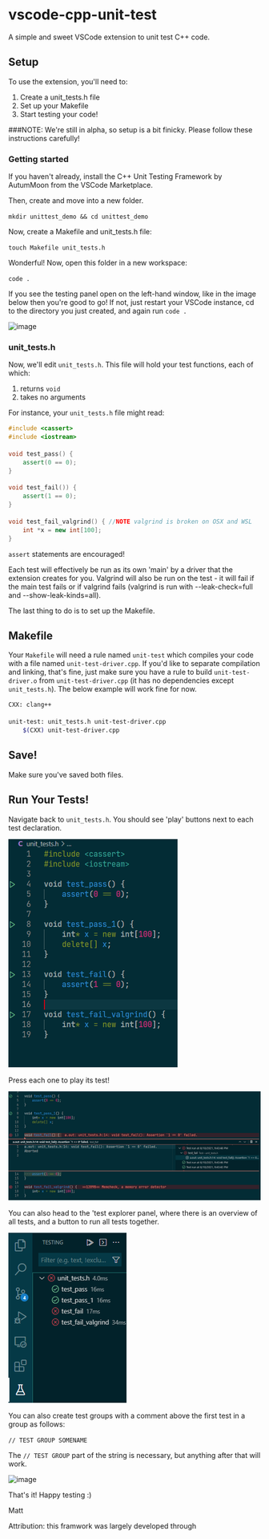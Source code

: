 # vscode-cpp-unit-test
A simple and sweet VSCode extension to unit test C++ code.

## Setup
To use the extension, you'll need to:
1) Create a unit_tests.h file
2) Set up your Makefile
3) Start testing your code! 

###NOTE: We're still in alpha, so setup is a bit finicky. Please follow these instructions carefully!

### Getting started
If you haven't already, install the C++ Unit Testing Framework by AutumMoon from the VSCode Marketplace. 

Then, create and move into a new folder. 

```mkdir unittest_demo && cd unittest_demo```

Now, create a Makefile and unit_tests.h file:

```touch Makefile unit_tests.h```

Wonderful! Now, open this folder in a new workspace:

```code .```

If you see the testing panel open on the left-hand window, like in the image below then you're good to go! If not, just restart your VSCode instance, cd to the directory you just created, and again run ```code .```

![image](./images/left-hand-side.png)

### unit_tests.h

Now, we'll edit ```unit_tests.h```. This file will hold your test functions, each of which:

1) returns ```void```
2) takes no arguments

For instance, your ```unit_tests.h``` file might read:

```cpp
#include <cassert>
#include <iostream>

void test_pass() {
    assert(0 == 0);
}

void test_fail()) {
    assert(1 == 0);
}

void test_fail_valgrind() { //NOTE valgrind is broken on OSX and WSL
    int *x = new int[100];
}
```

```assert``` statements are encouraged!

Each test will effectively be run as its own 'main' by a driver that the extension creates for you. Valgrind will also be run on the test - it will fail if the main test fails or if valgrind fails (valgrind is run with --leak-check=full and --show-leak-kinds=all).

The last thing to do is to set up the Makefile.

## Makefile
Your ```Makefile``` will need a rule named ```unit-test``` which compiles your code with a file named ```unit-test-driver.cpp```. If you'd like to separate compilation and linking, that's fine, just make sure you have a rule to build ```unit-test-driver.o``` from ```unit-test-driver.cpp``` (it has no dependencies except ```unit_tests.h```). The below example will work fine for now.

```bash
CXX: clang++

unit-test: unit_tests.h unit-test-driver.cpp
    $(CXX) unit-test-driver.cpp
```
## Save!
Make sure you've saved both files.

## Run Your Tests!
Navigate back to ```unit_tests.h```. You should see 'play' buttons next to each test declaration. 

![image](./images/unit_test_img.png)

Press each one to play its test!

![image](./images/unit_test_output.png)

You can also head to the 'test explorer panel, where there is an overview of all tests, and a button to run all tests together. 

![image](./images/unit_test_testing_panel.png)

You can also create test groups with a comment above the first test in a group as follows:

```// TEST GROUP SOMENAME ```

The ```// TEST GROUP``` part of the string is necessary, but anything after that will work.

![image](./images/test_groups.png)

That's it! Happy testing :)

Matt

Attribution: this framwork was largely developed through 
